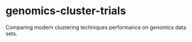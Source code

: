 # genomics-cluster-trials
Comparing modern clustering techniques performance on genomics data sets.
